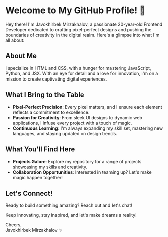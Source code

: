 # Welcome to My GitHub Profile! 🚀

Hey there! I'm Javokhirbek Mirzakhalov, a passionate 20-year-old Frontend Developer dedicated to crafting pixel-perfect designs and pushing the boundaries of creativity in the digital realm. Here's a glimpse into what I'm all about:

## About Me

I specialize in HTML and CSS, with a hunger for mastering JavaScript, Python, and JSX. With an eye for detail and a love for innovation, I'm on a mission to create captivating digital experiences.

## What I Bring to the Table

- **Pixel-Perfect Precision**: Every pixel matters, and I ensure each element reflects a commitment to excellence.
- **Passion for Creativity**: From sleek UI designs to dynamic web applications, I infuse every project with a touch of magic.
- **Continuous Learning**: I'm always expanding my skill set, mastering new languages, and staying updated on design trends.

## What You'll Find Here

- **Projects Galore**: Explore my repository for a range of projects showcasing my skills and creativity.
- **Collaboration Opportunities**: Interested in teaming up? Let's make magic happen together!

## Let's Connect!

Ready to build something amazing? Reach out and let's chat!

Keep innovating, stay inspired, and let's make dreams a reality!

Cheers,  
Javokhirbek Mirzakhalov ✨
